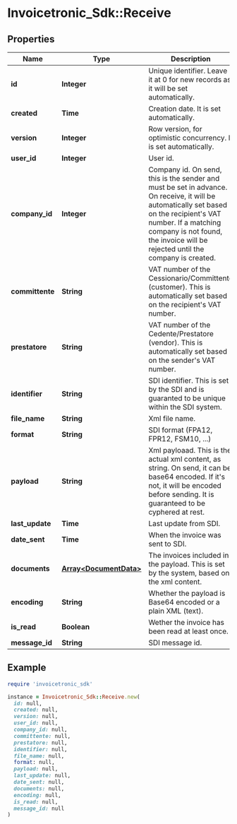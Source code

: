 # Invoicetronic_Sdk::Receive

## Properties

| Name | Type | Description | Notes |
| ---- | ---- | ----------- | ----- |
| **id** | **Integer** | Unique identifier. Leave it at 0 for new records as it will be set automatically. | [optional] |
| **created** | **Time** | Creation date. It is set automatically. | [optional] |
| **version** | **Integer** | Row version, for optimistic concurrency. It is set automatically. | [optional] |
| **user_id** | **Integer** | User id. | [optional] |
| **company_id** | **Integer** | Company id. On send, this is the sender and must be set in advance. On receive, it will be  automatically set based on the recipient&#39;s VAT number. If a matching company is not found, the invoice will be rejected until the company is created. | [optional] |
| **committente** | **String** | VAT number of the Cessionario/Committente (customer). This is automatically set based on the recipient&#39;s VAT number. | [optional] |
| **prestatore** | **String** | VAT number of the Cedente/Prestatore (vendor). This is automatically set based on the sender&#39;s VAT number. | [optional] |
| **identifier** | **String** | SDI identifier. This is set by the SDI and is guaranted to be unique within the SDI system. | [optional] |
| **file_name** | **String** | Xml file name. | [optional] |
| **format** | **String** | SDI format (FPA12, FPR12, FSM10, ...) | [optional] |
| **payload** | **String** | Xml payloaad. This is the actual xml content, as string. On send, it can be base64 encoded. If it&#39;s not, it will be encoded before sending. It is guaranteed to be cyphered at rest. | [optional] |
| **last_update** | **Time** | Last update from SDI. | [optional] |
| **date_sent** | **Time** | When the invoice was sent to SDI. | [optional] |
| **documents** | [**Array&lt;DocumentData&gt;**](DocumentData.md) | The invoices included in the payload. This is set by the system, based on the xml content. | [optional] |
| **encoding** | **String** | Whether the payload is Base64 encoded or a plain XML (text). | [optional] |
| **is_read** | **Boolean** | Wether the invoice has been read at least once. | [optional] |
| **message_id** | **String** | SDI message id. | [optional] |

## Example

```ruby
require 'invoicetronic_sdk'

instance = Invoicetronic_Sdk::Receive.new(
  id: null,
  created: null,
  version: null,
  user_id: null,
  company_id: null,
  committente: null,
  prestatore: null,
  identifier: null,
  file_name: null,
  format: null,
  payload: null,
  last_update: null,
  date_sent: null,
  documents: null,
  encoding: null,
  is_read: null,
  message_id: null
)
```

